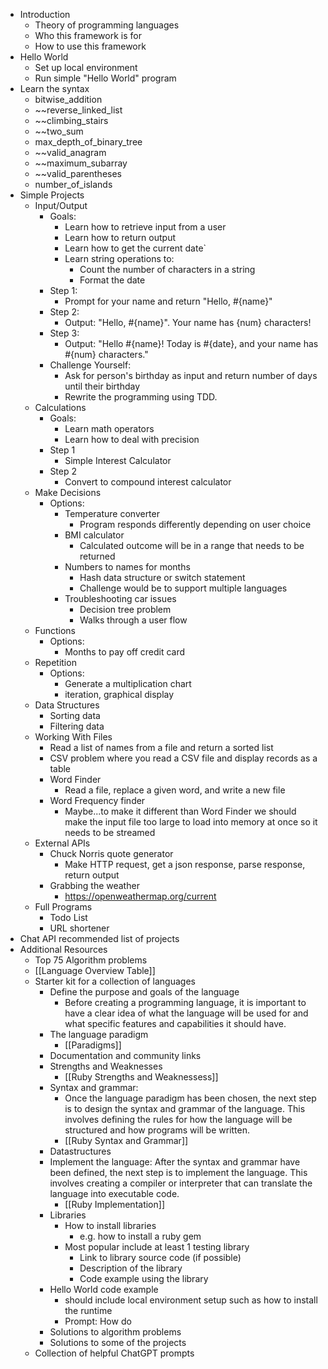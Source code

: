 
- Introduction
	- Theory of programming languages
	- Who this framework is for
	- How to use this framework
- Hello World
	- Set up local environment
	- Run simple "Hello World" program
- Learn the syntax
	- bitwise_addition
	- ~~reverse_linked_list
	- ~~climbing_stairs
	- ~~two_sum
	- max_depth_of_binary_tree
	- ~~valid_anagram
	- ~~maximum_subarray
	- ~~valid_parentheses
	- number_of_islands
- Simple Projects
	- Input/Output
		- Goals:
			- Learn how to retrieve input from a user
			- Learn how to return output
			- Learn how to get the current date`
			- Learn string operations to:
				- Count the number of characters in a string
				- Format the date
		- Step 1:
			- Prompt for your name and return "Hello, #{name}"
		- Step 2:
			- Output: "Hello, #{name}". Your name has {num} characters!
		- Step 3:
			- Output: "Hello #{name}! Today is #{date}, and your name has #{num} characters."
		- Challenge Yourself:
			- Ask for person's birthday as input and return number of days until their birthday
			- Rewrite the programming using TDD.
	- Calculations
		- Goals:
			- Learn math operators
			- Learn how to deal with precision
		- Step 1
			- Simple Interest Calculator
		- Step 2
			- Convert to compound interest calculator
	- Make Decisions
		- Options:
			- Temperature converter
				- Program responds differently depending on user choice
			- BMI calculator
				- Calculated outcome will be in a range that needs to be returned
			- Numbers to names for months
				- Hash data structure or switch statement
				- Challenge would be to support multiple languages
			- Troubleshooting car issues
				- Decision tree problem
				- Walks through a user flow
	- Functions
		- Options:
			- Months to pay off credit card
	- Repetition
		- Options:
			- Generate a multiplication chart
			- iteration, graphical display
	- Data Structures
		- Sorting data
		- Filtering data
	- Working With Files
		- Read a list of names from a file and return a sorted list
		- CSV problem where you read a CSV file and display records as a table
		- Word Finder
			- Read a file, replace a given word, and write a new file
		- Word Frequency finder
			- Maybe...to make it different than Word Finder we should make the input file too large to load into memory at once so it needs to be streamed
	- External APIs
		- Chuck Norris quote generator
			- Make HTTP request, get a json response, parse response, return output
		- Grabbing the weather
			- https://openweathermap.org/current
	- Full Programs
		- Todo List
		- URL shortener
- Chat API recommended list of projects
- Additional Resources
	- Top 75 Algorithm problems
	- [[Language Overview Table]]
	- Starter kit for a collection of languages
		- Define the purpose and goals of the language
			- Before creating a programming language, it is important to have a clear idea of what the language will be used for and what specific features and capabilities it should have.
		- The language paradigm
			- [[Paradigms]]
		- Documentation and community links
		- Strengths and Weaknesses
			- [[Ruby Strengths and Weaknessess]]
		- Syntax and grammar: 
			- Once the language paradigm has been chosen, the next step is to design the syntax and grammar of the language. This involves defining the rules for how the language will be structured and how programs will be written.
			-  [[Ruby Syntax and Grammar]]
		- Datastructures
		- Implement the language: After the syntax and grammar have been defined, the next step is to implement the language. This involves creating a compiler or interpreter that can translate the language into executable code.
			- [[Ruby Implementation]]
		- Libraries
			- How to install libraries
				- e.g. how to install a ruby gem
			- Most popular include at least 1 testing library
				- Link to library source code (if possible)
				- Description of the library
				- Code example using the library
		- Hello World code example
			- should include local environment setup such as how to install the runtime
			- Prompt: How do 
		- Solutions to algorithm problems
		- Solutions to some of the projects
	- Collection of helpful ChatGPT prompts